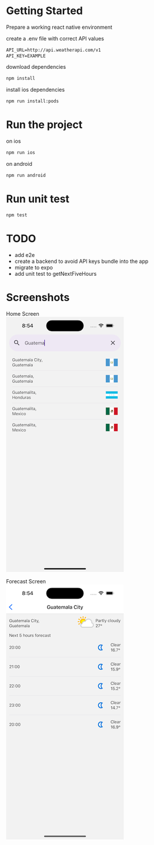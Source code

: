  
# Getting Started

Prepare a working react native environment

create a .env file with correct API values
```
API_URL=http://api.weatherapi.com/v1
API_KEY=EXAMPLE
```

download dependencies
```bash
npm install
```
 
install ios dependencies
```bash
npm run install:pods
```
 

# Run the project

on ios
```bash
npm run ios
```

on android
```bash
npm run android
```

# Run unit test
 
```bash
npm test
``` 


# TODO
- add e2e
- create a backend to avoid API keys bundle into the app
- migrate to expo
- add unit test to getNextFiveHours

# Screenshots

Home Screen  
![image info](./docs/home.png)

Forecast Screen  
![image info](./docs/forecast.png)